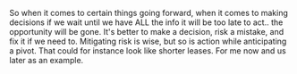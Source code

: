 
So when it comes to certain things going forward, when it comes to making decisions if we wait until we have ALL the info it will be too late to act.. the opportunity will be gone. It's better to make a decision, risk a mistake, and fix it if we need to. Mitigating risk is wise, but so is action while anticipating a pivot. That could for instance look like shorter leases. For me now and us later as an example.